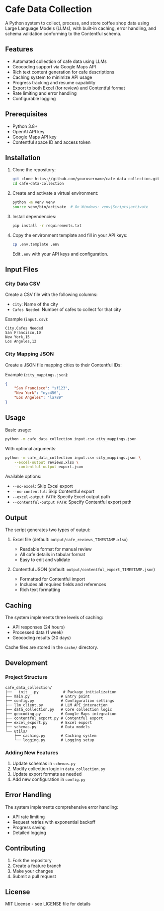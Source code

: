 # Cafe Data Collection

A Python system to collect, process, and store coffee shop data using Large Language Models (LLMs), with built-in caching, error handling, and schema validation conforming to the Contentful schema.

## Features

- Automated collection of cafe data using LLMs
- Geocoding support via Google Maps API
- Rich text content generation for cafe descriptions
- Caching system to minimize API usage
- Progress tracking and resume capability
- Export to both Excel (for review) and Contentful format
- Rate limiting and error handling
- Configurable logging

## Prerequisites

- Python 3.8+
- OpenAI API key
- Google Maps API key
- Contentful space ID and access token

## Installation

1. Clone the repository:
   ```bash
   git clone https://github.com/yourusername/cafe-data-collection.git
   cd cafe-data-collection
   ```

2. Create and activate a virtual environment:
   ```bash
   python -m venv venv
   source venv/bin/activate  # On Windows: venv\Scripts\activate
   ```

3. Install dependencies:
   ```bash
   pip install -r requirements.txt
   ```

4. Copy the environment template and fill in your API keys:
   ```bash
   cp .env.template .env
   ```
   Edit `.env` with your API keys and configuration.

## Input Files

### City Data CSV
Create a CSV file with the following columns:
- `City`: Name of the city
- `Cafes Needed`: Number of cafes to collect for that city

Example (`input.csv`):
```csv
City,Cafes Needed
San Francisco,10
New York,15
Los Angeles,12
```

### City Mapping JSON
Create a JSON file mapping cities to their Contentful IDs:

Example (`city_mappings.json`):
```json
{
    "San Francisco": "sf123",
    "New York": "nyc456",
    "Los Angeles": "la789"
}
```

## Usage

Basic usage:
```bash
python -m cafe_data_collection input.csv city_mappings.json
```

With optional arguments:
```bash
python -m cafe_data_collection input.csv city_mappings.json \
    --excel-output reviews.xlsx \
    --contentful-output export.json
```

Available options:
- `--no-excel`: Skip Excel export
- `--no-contentful`: Skip Contentful export
- `--excel-output PATH`: Specify Excel output path
- `--contentful-output PATH`: Specify Contentful export path

## Output

The script generates two types of output:

1. Excel file (default: `output/cafe_reviews_TIMESTAMP.xlsx`)
   - Readable format for manual review
   - All cafe details in tabular format
   - Easy to edit and validate

2. Contentful JSON (default: `output/contentful_export_TIMESTAMP.json`)
   - Formatted for Contentful import
   - Includes all required fields and references
   - Rich text formatting

## Caching

The system implements three levels of caching:
- API responses (24 hours)
- Processed data (1 week)
- Geocoding results (30 days)

Cache files are stored in the `cache/` directory.

## Development

### Project Structure
```
cafe_data_collection/
├── __init__.py           # Package initialization
├── main.py              # Entry point
├── config.py            # Configuration settings
├── llm_client.py        # LLM API interaction
├── data_collection.py   # Core collection logic
├── geocoding.py         # Google Maps integration
├── contentful_export.py # Contentful export
├── excel_export.py      # Excel export
├── schemas.py           # Data models
└── utils/
    ├── caching.py       # Caching system
    └── logging.py       # Logging setup
```

### Adding New Features

1. Update schemas in `schemas.py`
2. Modify collection logic in `data_collection.py`
3. Update export formats as needed
4. Add new configuration in `config.py`

## Error Handling

The system implements comprehensive error handling:
- API rate limiting
- Request retries with exponential backoff
- Progress saving
- Detailed logging

## Contributing

1. Fork the repository
2. Create a feature branch
3. Make your changes
4. Submit a pull request

## License

MIT License - see LICENSE file for details
